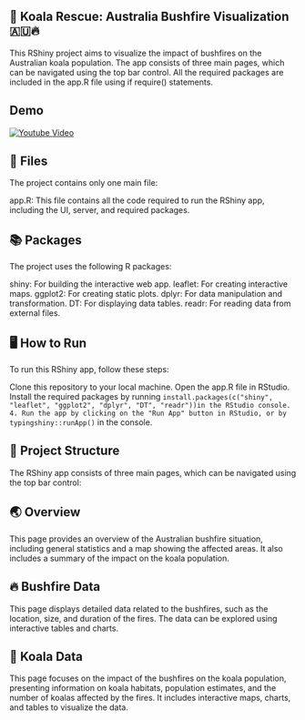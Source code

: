 ## 🐨 Koala Rescue: Australia Bushfire Visualization 🇦🇺🔥
This RShiny project aims to visualize the impact of bushfires on the Australian koala population. The app consists of three main pages, which can be navigated using the top bar control. All the required packages are included in the app.R file using if require() statements.

## Demo
[![Youtube Video](http://img.youtube.com/vi/FKLT9vTf7S4/0.jpg)](https://youtu.be/FKLT9vTf7S4)

## 📁 Files
The project contains only one main file:

app.R: This file contains all the code required to run the RShiny app, including the UI, server, and required packages.

## 📚 Packages
The project uses the following R packages:

shiny: For building the interactive web app.
leaflet: For creating interactive maps.
ggplot2: For creating static plots.
dplyr: For data manipulation and transformation.
DT: For displaying data tables.
readr: For reading data from external files.

## 🖥️ How to Run
To run this RShiny app, follow these steps:

Clone this repository to your local machine.
Open the app.R file in RStudio.
Install the required packages by running `install.packages(c("shiny", "leaflet", "ggplot2", "dplyr", "DT", "readr"))in the RStudio console. 4. Run the app by clicking on the "Run App" button in RStudio, or by typingshiny::runApp()` in the console.

## 📖 Project Structure
The RShiny app consists of three main pages, which can be navigated using the top bar control:

## 🌏 Overview
This page provides an overview of the Australian bushfire situation, including general statistics and a map showing the affected areas. It also includes a summary of the impact on the koala population.

## 🔥 Bushfire Data
This page displays detailed data related to the bushfires, such as the location, size, and duration of the fires. The data can be explored using interactive tables and charts.

## 🐨 Koala Data
This page focuses on the impact of the bushfires on the koala population, presenting information on koala habitats, population estimates, and the number of koalas affected by the fires. It includes interactive maps, charts, and tables to visualize the data.
